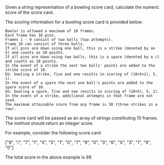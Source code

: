 

Given a string representation of a bowling score card, calculate the numeric score of the score card.

The scoring information for a bowling score card is provided below:

    Bowler is allowed a maximum of 10 frames.
    Each frame has 10 pins.
    Frames 1 - 9 consist of two balls (two attempts).
    Frame 10 can consist of three balls.
    If all pins are down using one ball, this is a strike (denoted by an X) and counts as 10 points.
    If all pins are down using two balls, this is a spare (denoted by a /) and counts as 10 points.
    In the event of a strike the next two balls' points are added to the strike score of 10.
    EG: bowling a strike, five and one results in scoring of (10+5+1), 5, 1).
    In the event of a spare the next one ball's points are added to the spare score of 10.
    EG: bowling a spare, five and one results in scoring of (10+5), 5, 1).
    In the event of a strike, additional attempts in that frame are not used.
    The maximum attainable score from any frame is 30 (three strikes in a row).


The score card will be passed as an array of strings constituting 10 frames. The method should return an integer score.

For example, consider the following score card:

["9", "/", "7", "1", "X", "5", "1", "0", "7", "9", "0", "3", "6", "X", "3", "1", "9", "0"]

The total score in the above example is 99.
